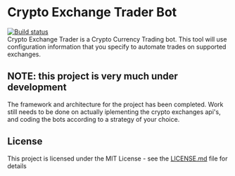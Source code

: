 # Crypto Exchange Trader Bot

[![Build status](https://ci.appveyor.com/api/projects/status/tdt1ejffp8wyl8de?svg=true)](https://ci.appveyor.com/project/marcelrienks/CryptoExchangeTrader)  
Crypto Exchange Trader is a Crypto Currency Trading bot.
This tool will use configuration information that you specify to automate trades on supported exchanges.  

## NOTE: this project is very much under development
The framework and architecture for the project has been completed.
Work still needs to be done on actually iplementing the crypto exchanges api's, and coding the bots according to a strategy of your choice.

## License

This project is licensed under the MIT License - see the [LICENSE.md](LICENSE.md) file for details
